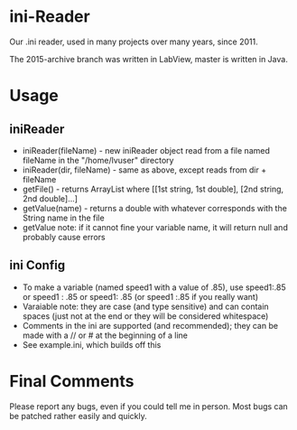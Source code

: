 # ini-Reader
Our .ini reader, used in many projects over many years, since 2011. 

The 2015-archive branch was written in LabView, master is written in Java.

# Usage

## iniReader
- iniReader(fileName) - new iniReader object read from a file named fileName in the "/home/lvuser" directory
- iniReader(dir, fileName) - same as above, except reads from dir + fileName
- getFile() - returns ArrayList<ArrayList> where [[1st string, 1st double], [2nd string, 2nd double]...] 
- getValue(name) - returns a double with whatever corresponds with the String name in the file
- getValue note: if it cannot fine your variable name, it will return null and probably cause errors

## ini Config
- To make a variable (named speed1 with a value of .85), use speed1:.85 or speed1 : .85 or speed1: .85 (or speed1 :.85 if you really want)
- Varaiable note: they are case (and type sensitive) and can contain spaces (just not at the end or they will be considered whitespace)
- Comments in the ini are supported (and recommended); they can be made with a // or # at the beginning of a line
- See example.ini, which builds off this

# Final Comments

Please report any bugs, even if you could tell me in person. Most bugs can be patched rather easily and quickly.
